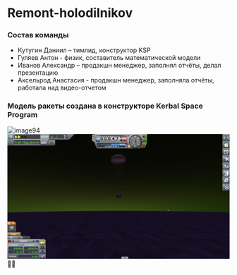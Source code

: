 # Remont-holodilnikov
### Состав команды
- Кутугин Даниил – тимлид, конструктор KSP
- Гуляев Антон - физик, составитель математической модели
- Иванов Александр – продакшн менеджер, заполнял отчёты, делал презентацию
- Аксельрод Анастасия - продакшн менеджер, заполняла отчёты, работала над видео-отчетом

### Модель ракеты создана в конструкторе Kerbal Space Program
![image94](https://github.com/dkutugin3/Remont-holodilnikov/blob/main/Pictures/launch.png)
![image94](https://github.com/dkutugin3/Remont-holodilnikov/blob/main/Pictures/land.png)